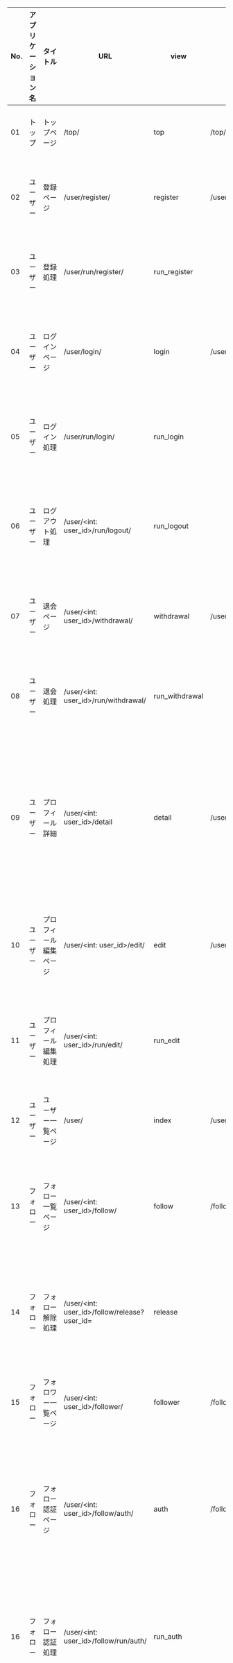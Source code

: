 |No. |アプリケーション名|タイトル|URL|view|template|内容|備考|
|----|----|----|----|----|----|----|----|
|01|トップ|トップページ| /top/ | top | /top/index.html |サイトの説明<br>お知らせ||
|02|ユーザー|登録ページ| /user/register/ | register | /user/register.html |登録内容の入力<br>フォーム送信||
|03|ユーザー|登録処理| /user/run/register/ | run_register ||登録処理|登録ページからPOSTで取得|
|04|ユーザー|ログインページ| /user/login/ | login | /user/login.html |ログイン情報の入力<br>フォーム送信||
|05|ユーザー|ログイン処理| /user/run/login/ | run_login ||ログイン処理|ログインページからPOSTで取得|
|06|ユーザー|ログアウト処理| /user/<int: user_id>/run/logout/ | run_logout ||ログアウト処理|各ページのヘッダーからPOSTで取得|
|07|ユーザー|退会ページ| /user/<int: user_id>/withdrawal/ | withdrawal | /user/withdrawal.html |退会についての説明<br>大会の確認||
|08|ユーザー|退会処理| /user/<int: user_id>/run/withdrawal/ | run_withdrawal ||退会処理|退会ページからPOSTで取得|
|09|ユーザー|プロフィール詳細| /user/<int: user_id>/detail | detail | /user/detail.html |ユーザー情報の表示<br>フォローリスト・フォロワーリストの一部表示||
|10|ユーザー|プロフィール編集ページ| /user/<int: user_id>/edit/ | edit | /user/edit.html |ユーザー情報の編集<br>フォーム送信||
|11|ユーザー|プロフィール編集処理| /user/<int: user_id>/run/edit/ | run_edit ||ユーザー情報編集処理|プロフィール編集ページからPOSTで取得|
|12|ユーザー|ユーザー一覧ページ| /user/ | index | /user/index.html |ユーザーの表示||
|13|フォロー|フォロー一覧ページ| /user/<int: user_id>/follow/ | follow | /follow/follow.html |フォローしているユーザーを表示<br>フォロー解除||
|14|フォロー|フォロー解除処理| /user/<int: user_id>/follow/release?user_id= | release ||フォロー解除処理|フォロー一覧ページからPOSTで取得|
|15|フォロー|フォロワー一覧ページ| /user/<int: user_id>/follower/ | follower | /follow/follower.html |フォローされているユーザーを表示||
|16|フォロー|フォロー認証ページ| /user/<int: user_id>/follow/auth/ | auth | /follow/auth.html |フォロー申請の認証(プライベートアカウント)||
|16|フォロー|フォロー認証処理| /user/<int: user_id>/follow/run/auth/ | run_auth ||フォロー申請の認証(プライベートアカウント)|フォロー認証ページからPOSTで取得|
|17|問題|問題一覧ページ| /question/list/ | question | /question/index.html |問題一覧の表示(全て)<br>ブックマークフォーム送信||
|18|問題|ブックマーク処理| /question/list?user_id=&question_id= | bookmark ||ブックマーク処理|問題一覧ページからPOSTで取得|
|19|問題|問題詳細ページ| /question/<int: question_id>/detail/ | detail | /question/detail.html |問題詳細の表示(問題の情報、解いた人一覧)||
|20|問題|問題編集・新規作成ページ| /question/edit/ | edit | /question/edit.html |問題の作成・既存の問題の編集内容を入力<br>フォーム送信||
|21|問題|問題編集・新規作成処理| /question/run/edit?question_id= | run_edit |  |問題の作成・既存の問題の編集処理|問題編集・新規作成ページからPOSTで取得|
|22|ブックマーク|問題一覧ページ| /bookmark/<int: user_id>/list/ | index | /bookmark/index.html |問題一覧の表示(自分作成・ブックマーク)||
|24|プレイグランド|入力ページ| /playground/<int: code_id> | index | /playground/index.html |コード入力<br>実行フォーム送信<br>保存フォーム送信||
|25|プレイグランド|実行処理| /playground/<int: code_id>/run/ | run ||コードの実行<br>問題との答え合わせ<br>正解者登録|入力ページからPOSTで取得|
|24|プレイグランド|問題ページ| /playground/<int: question_id>/<int: code_id> | question | /playground/question.html |コード入力<br>問題フォーム送信<br>保存フォーム送信<br>問題フォーム送信||
|25|プレイグランド|問題処理| /playground/<int: question_id>/<int: code_id>/run/ | run_question ||コードの実行<br>問題との答え合わせ<br>正解者登録|問題ページからPOSTで取得|
|26|プレイグランド|保存処理| /playground/<int: code_id>/save/ | save ||コードの保存|入力ページ、問題ページからPOSTで取得|